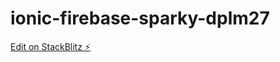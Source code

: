 # ionic-firebase-sparky-dplm27

[Edit on StackBlitz ⚡️](https://stackblitz.com/edit/ionic-firebase-sparky-dplm27)